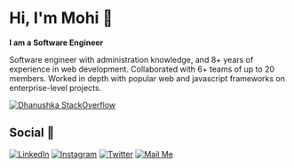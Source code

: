 # Hi, I'm Mohi 👋

<strong>I am a Software Engineer</strong>

Software engineer with administration knowledge, and 8+ years of experience in web development. Collaborated with 6+ teams of up to 20 members. Worked in depth with popular web and javascript frameworks on enterprise-level projects.

[![Dhanushka StackOverflow](https://github-readme-stackoverflow.vercel.app/?userID=3764165)](https://stackoverflow.com/users/3764165/bagherani)

## Social 📱

<a href="https://www.linkedin.com/in/mohammad-bagherani" target="_blank"><img src="https://img.shields.io/badge/LinkedIn-%230077B5.svg?&style=flat-square&logo=linkedin&logoColor=white" alt="LinkedIn"></a>
<a href="https://www.instagram.com/mohammadbagherani" target="_blank"><img src="https://img.shields.io/badge/Instagram-%23E4405F.svg?&style=flat-square&logo=instagram&logoColor=white" alt="Instagram"></a>
<a href="https://twitter.com/bagherani" target="_blank"><img src="https://img.shields.io/badge/Twitter-%231877F2.svg?&style=flat-square&logo=twitter&logoColor=white" alt="Twitter"></a>
<a href="mailto:mohammad.bagherani@gmail.com" target="_blank"><img src="https://img.shields.io/badge/Mail%20Me-%231877F2.svg?&style=flat-square&logo=gmail&logoColor=white" alt="Mail Me"></a>
